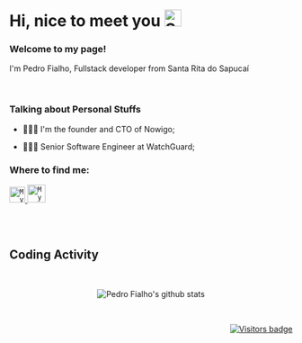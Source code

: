 # Hi, nice to meet you <img width="30" src="https://emojis.slackmojis.com/emojis/images/1531849430/4246/blob-sunglasses.gif?1531849430" alt="Sunglasses emoji" />


### Welcome to my page!
<p>
  I'm Pedro Fialho, Fullstack developer from Santa Rita do Sapucaí
</p>

<br/>

### Talking about Personal Stuffs

- 👩🏻‍🚀 I'm the founder and CTO of Nowigo;

- 👩🏻‍💻 Senior Software Engineer at WatchGuard;


### Where to find me:

<a href="https://www.linkedin.com/in/phfialho/">
  <code><img alt="My linkedin" width="28" src="https://www.flaticon.com/svg/static/icons/svg/1383/1383262.svg" /></code>
</a>

<a href="mailto:java.pedro@gmail.com">
  <code><img alt="My e-mail" width="32" src="https://www.flaticon.com/svg/static/icons/svg/324/324123.svg" /></code>
</a>

<br/><br/>


## Coding Activity

<br/>

<p align="center">
  <img src="https://github-readme-stats.vercel.app/api?username=Pedro-H-Fialho&show_icons=true&theme=dracula" alt="Pedro Fialho's github stats" />
</p>

<br/>

<p align="right">
  <a href="https://badges.pufler.dev">
      <img src="https://badges.pufler.dev/visits/Pedro-H-Fialho/Pedro-H-Fialho" alt="Visitors badge" />
   </a>
</p>
